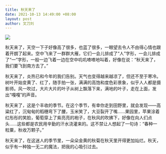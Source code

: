 ```yaml
---
title: 秋天来了
date: 2021-10-13 14:49:00 +08:00
layout: post
author: 文刀刘
---
```


![](https://db3.obs.cn-east-4.myhuaweicloud.com/album/20211013.jpg)

秋天来了，天空一下子好像高了很多，也蓝了很多，一眼望去令人不由得心情也跟着开朗了起来。空中飞来了一群群大雁，它们一会儿排成了“人”字形，一会儿排成了“一”字形，一般一边飞着一边在空中叽叽喳喳地叫着，好像在说：“秋天来了，我们要飞到南方去了。”

秋天来了，炎热已和今年的我们告别。天气也变得越来越凉了，但还不至于寒冷。树叶开始变黄了、红了，随手拍一张，满满的高饱和度色彩景象，似乎人人都是摄影师。风一吹过，大片大片的叶子从树上飘落下来，满地的叶子，走在上面，发出“嘎嘎”的声音。

秋天来了，这是个丰收的季节。在这个季节，有幸你走到田野里，就会发现——高粱红了，沉甸甸的稻穗弯下了腰，玉米笑了，大豆裂开了嘴……果园里，苹果涂着红彤彤的笑脸，葡萄穿上了紫亮亮的袍子，在秋风的吹拂下，好像在向人们点头……这些都是农民用辛勤的汗水浇灌来的。这不禁让人想起了一句诗：“春种一粒粟，秋收万颗子。”

秋天来了，在这迷人的季节里，一朵朵金黄的秋菊在秋天里开得更加灿烂。秋天，似乎有一种独一无二的魔法，把我的心吸引过去。